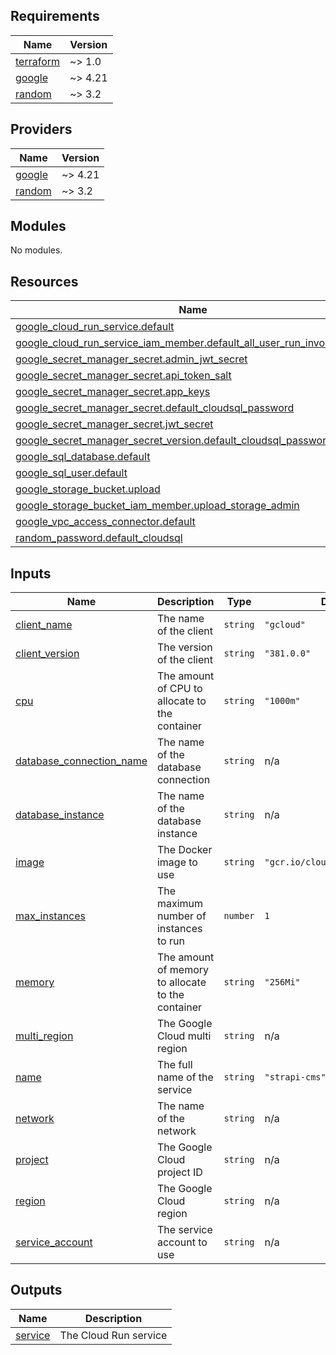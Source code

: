 <!-- BEGIN_TF_DOCS -->
## Requirements

| Name | Version |
|------|---------|
| <a name="requirement_terraform"></a> [terraform](#requirement\_terraform) | ~> 1.0 |
| <a name="requirement_google"></a> [google](#requirement\_google) | ~> 4.21 |
| <a name="requirement_random"></a> [random](#requirement\_random) | ~> 3.2 |

## Providers

| Name | Version |
|------|---------|
| <a name="provider_google"></a> [google](#provider\_google) | ~> 4.21 |
| <a name="provider_random"></a> [random](#provider\_random) | ~> 3.2 |

## Modules

No modules.

## Resources

| Name | Type |
|------|------|
| [google_cloud_run_service.default](https://registry.terraform.io/providers/hashicorp/google/latest/docs/resources/cloud_run_service) | resource |
| [google_cloud_run_service_iam_member.default_all_user_run_invoker](https://registry.terraform.io/providers/hashicorp/google/latest/docs/resources/cloud_run_service_iam_member) | resource |
| [google_secret_manager_secret.admin_jwt_secret](https://registry.terraform.io/providers/hashicorp/google/latest/docs/resources/secret_manager_secret) | resource |
| [google_secret_manager_secret.api_token_salt](https://registry.terraform.io/providers/hashicorp/google/latest/docs/resources/secret_manager_secret) | resource |
| [google_secret_manager_secret.app_keys](https://registry.terraform.io/providers/hashicorp/google/latest/docs/resources/secret_manager_secret) | resource |
| [google_secret_manager_secret.default_cloudsql_password](https://registry.terraform.io/providers/hashicorp/google/latest/docs/resources/secret_manager_secret) | resource |
| [google_secret_manager_secret.jwt_secret](https://registry.terraform.io/providers/hashicorp/google/latest/docs/resources/secret_manager_secret) | resource |
| [google_secret_manager_secret_version.default_cloudsql_password_version](https://registry.terraform.io/providers/hashicorp/google/latest/docs/resources/secret_manager_secret_version) | resource |
| [google_sql_database.default](https://registry.terraform.io/providers/hashicorp/google/latest/docs/resources/sql_database) | resource |
| [google_sql_user.default](https://registry.terraform.io/providers/hashicorp/google/latest/docs/resources/sql_user) | resource |
| [google_storage_bucket.upload](https://registry.terraform.io/providers/hashicorp/google/latest/docs/resources/storage_bucket) | resource |
| [google_storage_bucket_iam_member.upload_storage_admin](https://registry.terraform.io/providers/hashicorp/google/latest/docs/resources/storage_bucket_iam_member) | resource |
| [google_vpc_access_connector.default](https://registry.terraform.io/providers/hashicorp/google/latest/docs/resources/vpc_access_connector) | resource |
| [random_password.default_cloudsql](https://registry.terraform.io/providers/hashicorp/random/latest/docs/resources/password) | resource |

## Inputs

| Name | Description | Type | Default | Required |
|------|-------------|------|---------|:--------:|
| <a name="input_client_name"></a> [client\_name](#input\_client\_name) | The name of the client | `string` | `"gcloud"` | no |
| <a name="input_client_version"></a> [client\_version](#input\_client\_version) | The version of the client | `string` | `"381.0.0"` | no |
| <a name="input_cpu"></a> [cpu](#input\_cpu) | The amount of CPU to allocate to the container | `string` | `"1000m"` | no |
| <a name="input_database_connection_name"></a> [database\_connection\_name](#input\_database\_connection\_name) | The name of the database connection | `string` | n/a | yes |
| <a name="input_database_instance"></a> [database\_instance](#input\_database\_instance) | The name of the database instance | `string` | n/a | yes |
| <a name="input_image"></a> [image](#input\_image) | The Docker image to use | `string` | `"gcr.io/cloudrun/placeholder"` | no |
| <a name="input_max_instances"></a> [max\_instances](#input\_max\_instances) | The maximum number of instances to run | `number` | `1` | no |
| <a name="input_memory"></a> [memory](#input\_memory) | The amount of memory to allocate to the container | `string` | `"256Mi"` | no |
| <a name="input_multi_region"></a> [multi\_region](#input\_multi\_region) | The Google Cloud multi region | `string` | n/a | yes |
| <a name="input_name"></a> [name](#input\_name) | The full name of the service | `string` | `"strapi-cms"` | no |
| <a name="input_network"></a> [network](#input\_network) | The name of the network | `string` | n/a | yes |
| <a name="input_project"></a> [project](#input\_project) | The Google Cloud project ID | `string` | n/a | yes |
| <a name="input_region"></a> [region](#input\_region) | The Google Cloud region | `string` | n/a | yes |
| <a name="input_service_account"></a> [service\_account](#input\_service\_account) | The service account to use | `string` | n/a | yes |

## Outputs

| Name | Description |
|------|-------------|
| <a name="output_service"></a> [service](#output\_service) | The Cloud Run service |
<!-- END_TF_DOCS -->